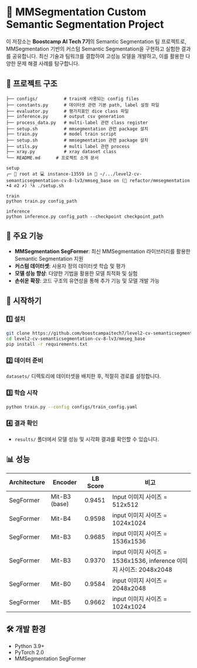 # 🚀 MMSegmentation Custom Semantic Segmentation Project

이 저장소는 **Boostcamp AI Tech 7기**의 Semantic Segmentation 팀 프로젝트로, MMSegmentation 기반의 커스텀 Semantic Segmentation을 구현하고 실험한 결과를 공유합니다.
최신 기술과 팀워크를 결합하여 고성능 모델을 개발하고, 이를 활용한 다양한 문제 해결 사례를 탐구합니다.

## 📂 프로젝트 구조
```
├── configs/          # train에 사용되는 config files
├── constants.py      # 데이터셋 관련 기본 path, label 설정 파일
├── evaluator.py      # 평가지표인 dice class 파일
├── inference.py      # output csv generation
├── process_data.py   # multi-label 관련 class register 
├── setup.sh          # mmsegmentation 관련 package 설치
├── train.py          # model train script
├── setup.sh          # mmsegmentation 관련 package 설치
├── utils.py          # multi label 관련 process
├── xray.py           # xray dataset class
└── README.md      # 프로젝트 소개 문서
```
```
setup
╭─ 💁 root at 💻 instance-13559 in 📁 ~/.../level2-cv-semanticsegmentation-cv-8-lv3/mmseg_base on (🌿 refactor/mmsegmentation •4 ⌀2 ✗) ╰λ ./setup.sh 

train
python train.py config_path

inference
python inference.py config_path --checkpoint checkpoint_path
```


## 🌟 주요 기능
- **MMSegmentation SegFormer**: 최신 MMSegmentation 라이브러리를 활용한 Semantic Segmentation 지원
- **커스텀 데이터셋**: 사용자 정의 데이터셋 학습 및 평가
- **모델 성능 향상**: 다양한 기법을 활용한 모델 최적화 및 실험
- **손쉬운 확장**: 코드 구조의 유연성을 통해 추가 기능 및 모델 개발 가능

## 🚀 시작하기

### 1️⃣ 설치
```bash
git clone https://github.com/boostcampaitech7/level2-cv-semanticsegmentation-cv-8-lv3.git
cd level2-cv-semanticsegmentation-cv-8-lv3/mmseg_base
pip install -r requirements.txt
```

### 2️⃣ 데이터 준비
`datasets/` 디렉토리에 데이터셋을 배치한 후, 적절히 경로를 설정합니다.

### 3️⃣ 학습 시작
```bash
python train.py --config configs/train_config.yaml
```

### 4️⃣ 결과 확인
- `results/` 폴더에서 모델 성능 및 시각화 결과를 확인할 수 있습니다.

## 📊 성능
| Architecture               | Encoder      | LB Score   | 비고                     |
|--------------------|--------------|--------|--------------------------|
| SegFormer    | Mit-B3 (base) | 0.9451  | Input 이미지 사이즈 = 512x512               |
| SegFormer    | Mit-B4 | 0.9598 | input 이미지 사이즈 = 1024x1024          |
| SegFormer    | Mit-B3  | 0.9685 | input 이미지 사이즈 = 1536x1536              |
| SegFormer    | Mit-B3  | 0.9370 | input 이미지 사이즈 = 1536x1536, inference 이미지 사이즈: 2048x2048                |
| SegFormer    | Mit-B0  | 0.9584  | input 이미지 사이즈 = 2048x2048               |
| SegFormer    | Mit-B5  | 0.9662  | input 이미지 사이즈 = 1024x1024               |


## 🛠️ 개발 환경
- Python 3.9+
- PyTorch 2.0
- MMSegmentation SegFormer
